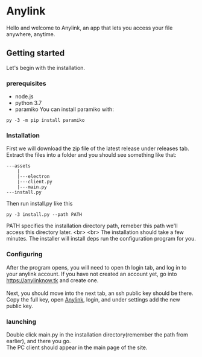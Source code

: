 # Anylink
Hello and welcome to Anylink, an app that lets you access your file anywhere, anytime.
## Getting started
Let's begin with the installation.
### prerequisites
- node.js
- python 3.7
- paramiko
You can install paramiko with:
```
py -3 -m pip install paramiko
```
### Installation
First we will download the zip file of the latest release under releases tab.
Extract the files into a folder and you should see something like that:
```
---assets
    |
    |---electron
    |---client.py
    |---main.py
---install.py
```
Then run install.py like this
```
py -3 install.py --path PATH
```
PATH specifies the installation directory path, remeber this path we'll access this directory later.
<br\>
<br\>
The installation should take a few minutes. The installer will install deps run the configuration program for you.
### Configuring
After the program opens, you will need to open th login tab, and log in to your anylink account. If you have not created an account yet, 
go into https://anylinknow.tk and create one. 
<br/>
<br/>
Next, you should move into the next tab, an ssh public key should be there. Copy the full key, open [Anylink](https://anylinknow.tk), 
login, and under settings add the new public key.

### launching
Double click main.py in the installation directory(remember the path from earlier), and there you go. <br/> The PC client should appear in the main page of the site.
